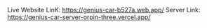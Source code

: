 Live Website LinK: https://genius-car-b527a.web.app/
Server Link: https://genius-car-server-orpin-three.vercel.app/

